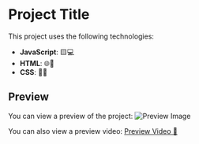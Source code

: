 # Project Title

This project uses the following technologies:

- **JavaScript**: 🟨💻
- **HTML**: 🌐📄
- **CSS**: 🎨✨


## Preview

You can view a preview of the project:
![Preview Image](assets/Captura%20de%20ecrã%202025-01-07%2C%20às%2021.27.09.png)

You can also view a preview video:
[Preview Video 🎥](assets/preview_video.mov)

